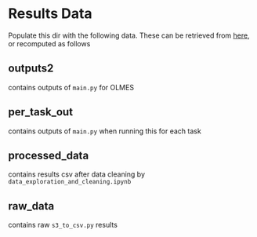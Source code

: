 # Results Data

Populate this dir with the following data. These can be retrieved from [here](https://drive.google.com/drive/folders/1weYlEOlHrA_fzT2OsRa40uLc4EKTGz1D?usp=share_link), or recomputed as follows



## outputs2
contains outputs of `main.py` for OLMES
## per_task_out
contains outputs of `main.py` when running this for each task
## processed_data
contains results csv after data cleaning by `data_exploration_and_cleaning.ipynb`
## raw_data
contains raw `s3_to_csv.py` results